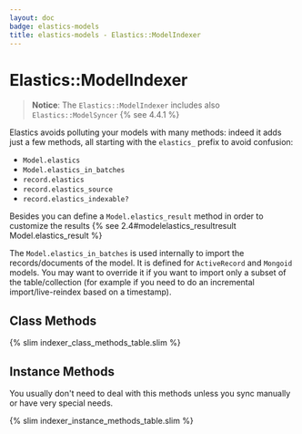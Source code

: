 ```yaml
---
layout: doc
badge: elastics-models
title: elastics-models - Elastics::ModelIndexer
---
```


# Elastics::ModelIndexer

> __Notice__: The `Elastics::ModelIndexer` includes also `Elastics::ModelSyncer` {% see 4.4.1 %}

Elastics avoids polluting your models with many methods: indeed it adds just a few methods, all starting with the `elastics_` prefix to avoid confusion:

* `Model.elastics`
* `Model.elastics_in_batches`
* `record.elastics`
* `record.elastics_source`
* `record.elastics_indexable?`

Besides you can define a `Model.elastics_result` method in order to customize the results {% see 2.4#modelelastics_resultresult Model.elastics_result %}

The `Model.elastics_in_batches` is used internally to import the records/documents of the model. It is defined for `ActiveRecord` and `Mongoid` models. You may want to override it if you want to import only a subset of the table/collection (for example if you need to do an incremental import/live-reindex based on a timestamp).

## Class Methods

{% slim indexer_class_methods_table.slim %}

## Instance Methods

You usually don't need to deal with this methods unless you sync manually or have very special needs.

{% slim indexer_instance_methods_table.slim %}
